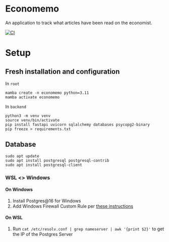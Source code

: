 # Economemo

An application to track what articles have been read on the economist.

[![CI](https://github.com/chongdashu/economemo/actions/workflows/ci.yml/badge.svg)](https://github.com/chongdashu/economemo/actions/workflows/ci.yml)

# Setup

## Fresh installation and configuration

In `root`
```
mamba create -n economemo python=3.11
mamba activate economemo
```

In `backend`
```
python3 -m venv venv
source venv/bin/activate
pip install fastapi uvicorn sqlalchemy databases psycopg2-binary
pip freeze > requirements.txt
```

## Database

```
sudo apt update
sudo apt install postgresql postgresql-contrib
sudo apt install postgresql-client
```

### WSL <> Windows

#### On Windows
1. Install Postgres@16 for Windows
2. Add Windows Firewall Custom Rule per [these instructions](https://stackoverflow.com/questions/56824788/how-to-connect-to-windows-postgres-database-from-wsl)

#### On WSL
1. Run `cat /etc/resolv.conf | grep nameserver | awk '{print $2}'` to get the IP of the Postgres Server


